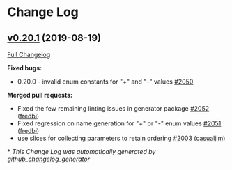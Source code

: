 # Change Log

## [v0.20.1](https://github.com/istforks/go-swagger/tree/v0.20.1) (2019-08-19)
[Full Changelog](https://github.com/istforks/go-swagger/compare/v0.20.0...v0.20.1)

**Fixed bugs:**

- 0.20.0 - invalid enum constants for "+" and "-" values [\#2050](https://github.com/istforks/go-swagger/issues/2050)

**Merged pull requests:**

- Fixed the few remaining linting issues in generator package [\#2052](https://github.com/istforks/go-swagger/pull/2052) ([fredbi](https://github.com/fredbi))
- Fixed regression on name generation for "+" or "-" enum values [\#2051](https://github.com/istforks/go-swagger/pull/2051) ([fredbi](https://github.com/fredbi))
- use slices for collecting parameters to retain ordering [\#2003](https://github.com/istforks/go-swagger/pull/2003) ([casualjim](https://github.com/casualjim))

\* *This Change Log was automatically generated by [github_changelog_generator](https://github.com/skywinder/Github-Changelog-Generator)*
